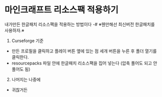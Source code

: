 # 마인크래프트 리소스팩 적용하기

내가만든 한글패치 리소스팩을 적용하는 방법이다
-# ※웬만해선 최신버전 한글패치를 사용하자.※

1. Curseforge 기준

- 만든 프로필을 클릭하고 플레이 버튼 옆에 있는 점 세개 버튼을 누른 후 폴더 열기를 클릭한다.
- resourcepacks 파일 안에 한글패치 리소스팩을 집어 넣는다 (압축 풀어도 되고 안 풀어도 됨)

2. 나머지는 나중에
- 귀찮거든
